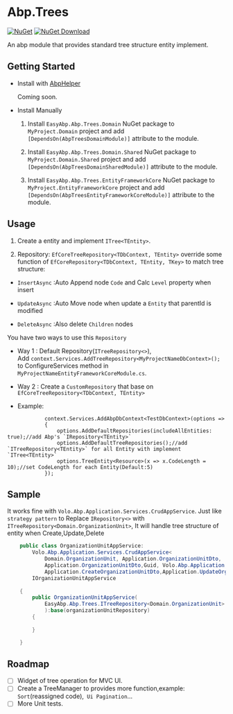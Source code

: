 # Abp.Trees

[![NuGet](https://img.shields.io/nuget/v/EasyAbp.Abp.Trees.Domain.Shared.svg?style=flat-square)](https://www.nuget.org/packages/EasyAbp.Abp.Trees.Domain.Shared)
[![NuGet Download](https://img.shields.io/nuget/dt/EasyAbp.Abp.Trees.Domain.Shared.svg?style=flat-square)](https://www.nuget.org/packages/EasyAbp.Abp.Trees.Domain.Shared)

An abp module that provides standard tree structure entity implement.

## Getting Started

* Install with [AbpHelper](https://github.com/EasyAbp/AbpHelper.GUI)

    Coming soon.

* Install Manually

    1. Install `EasyAbp.Abp.Trees.Domain` NuGet package to `MyProject.Domain` project and add `[DependsOn(AbpTreesDomainModule)]` attribute to the module.

    1. Install `EasyAbp.Abp.Trees.Domain.Shared` NuGet package to `MyProject.Domain.Shared` project and add `[DependsOn(AbpTreesDomainSharedModule)]` attribute to the module.

    1. Install `EasyAbp.Abp.Trees.EntityFrameworkCore` NuGet package to `MyProject.EntityFrameworkCore` project and add `[DependsOn(AbpTreesEntityFrameworkCoreModule)]` attribute to the module.    

## Usage

1. Create a entity and implement `ITree<TEntity>`.

1. Repository: 
`EfCoreTreeRepository<TDbContext, TEntity>` override some function of `EfCoreRepository<TDbContext, TEntity, TKey>` to match tree structure:

* `InsertAsync` :Auto Append node `Code` and Calc `Level` property when insert

* `UpdateAsync` :Auto Move node when update a `Entity` that parentId is modified

* `DeleteAsync` :Also delete `Children` nodes 

You have two ways to use this `Repository`

* Way 1 : Default Repository(`ITreeRepository<>`),  
  Add `context.Services.AddTreeRepository<MyProjectNameDbContext>();` to ConfigureServices method in `MyProjectNameEntityFrameworkCoreModule.cs`.
* Way 2 : Create a `CustomRepository` that base on `EfCoreTreeRepository<TDbContext, TEntity>`

* Example:
```charp
            context.Services.AddAbpDbContext<TestDbContext>(options =>
            {
                options.AddDefaultRepositories(includeAllEntities: true);//add Abp's `IRepository<TEntity>`
                options.AddDefaultTreeRepositories();//add `ITreeRepository<TEntity>` for all Entity with implement `ITree<TEntity>`
                options.TreeEntity<Resource>(x => x.CodeLength = 10);//set CodeLength for each Entity(Default:5)
            });
```

## Sample
It works fine with `Volo.Abp.Application.Services.CrudAppService`.
Just like `strategy pattern` to Replace `IRepository<>` with `ITreeRepository<Domain.OrganizationUnit>`,
It will handle tree structure of entity when Create,Update,Delete

```csharp
    public class OrganizationUnitAppService:
        Volo.Abp.Application.Services.CrudAppService<
            Domain.OrganizationUnit, Application.OrganizationUnitDto,
            Application.OrganizationUnitDto,Guid, Volo.Abp.Application.Dtos.IPagedAndSortedResultRequest,
            Application.CreateOrganizationUnitDto,Application.UpdateOrganizationUnitDto>,
        IOrganizationUnitAppService
        
    {
        public OrganizationUnitAppService(
            EasyAbp.Abp.Trees.ITreeRepository<Domain.OrganizationUnit> organizationUnitRepository
            ):base(organizationUnitRepository)
        {
            
        }

    }
```

## Roadmap

- [ ] Widget of tree operation for MVC UI.
- [ ] Create a TreeManager to provides more function,example: `Sort`(reassigned code),` Ui Pagination`...
- [ ] More Unit tests.
